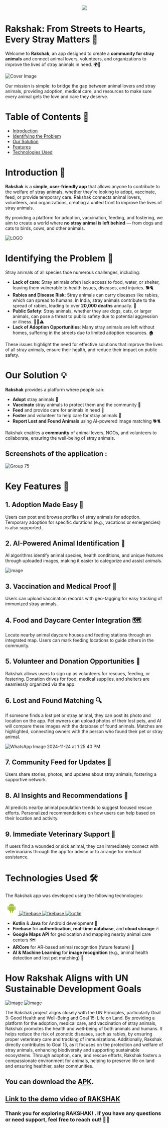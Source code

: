 <center>
<img src="https://readme-typing-svg.herokuapp.com?color=4cbb17&size=40&width=900&height=80&lines=Welcome+to+Rakshak+🐾" />
</center>

# Rakshak: From Streets to Hearts, Every Stray Matters  🐾

Welcome to **Rakshak**, an app designed to create a **community for stray animals** and connect animal lovers, volunteers, and organizations to improve the lives of stray animals in need. 🌍💖

![Cover Image](https://github.com/user-attachments/assets/5fc2bdb2-75b9-40f3-8872-7ec5061ac50e)


Our mission is simple: to bridge the gap between animal lovers and stray animals, providing adoption, medical care, and resources to make sure every animal gets the love and care they deserve.

# Table of Contents 📑
- [Introduction](#introduction)
- [Identifying the Problem](#identifying-the-problem)
- [Our Solution](#our-solution)
- [Features](#features)
- [Technologies Used](#technologies-used)



# Introduction 🌟
**Rakshak** is a **simple, user-friendly app** that allows anyone to contribute to the welfare of stray animals, whether they're looking to adopt, vaccinate, feed, or provide temporary care. Rakshak connects animal lovers, volunteers, and organizations, creating a united front to improve the lives of stray animals. 

By providing a platform for adoption, vaccination, feeding, and fostering, we aim to create a world where **no stray animal is left behind** — from dogs and cats to birds, cows, and other animals.

![LOGO](https://github.com/user-attachments/assets/571c90ff-a0a9-47e7-b449-b930b800caad)


# Identifying the Problem 🚨

Stray animals of all species face numerous challenges, including:
- **Lack of care**: Stray animals often lack access to food, water, or shelter, leaving them vulnerable to health issues, diseases, and injuries. 🐕🐈
- **Rabies and Disease Risk**: Stray animals can carry diseases like rabies, which can spread to humans. In India, stray animals contribute to the spread of rabies, leading to over **20,000 deaths** annually. 🦠
- **Public Safety**: Stray animals, whether they are dogs, cats, or larger animals, can pose a threat to public safety due to potential aggression or illness. 🚶‍♂️⚠️
- **Lack of Adoption Opportunities**: Many stray animals are left without homes, suffering in the streets due to limited adoption resources. 🏚️

These issues highlight the need for effective solutions that improve the lives of all stray animals, ensure their health, and reduce their impact on public safety.

# Our Solution 💡

**Rakshak** provides a platform where people can:
- **Adopt** stray animals 🏡
- **Vaccinate** stray animals to protect them and the community 💉
- **Feed** and provide care for animals in need 🍖
- **Foster** and volunteer to help care for stray animals 🐾
- **Report Lost and Found Animals** using AI-powered image matching 🐕🐈

Rakshak enables a **community** of animal lovers, NGOs, and volunteers to collaborate, ensuring the well-being of stray animals.

## Screenshots of the application :
![Group 75](https://github.com/user-attachments/assets/aedd1bf1-7d86-40f8-afb7-233849747b49)



#  Key Features 🚀

## 1. Adoption Made Easy 🏡
Users can post and browse profiles of stray animals for adoption.
Temporary adoption for specific durations (e.g., vacations or emergencies) is also supported.
## 2. AI-Powered Animal Identification 🧠
AI algorithms identify animal species, health conditions, and unique features through uploaded images, making it easier to categorize and assist animals.

![image](https://github.com/user-attachments/assets/7ac79ad3-a5c6-4f24-b0f2-be1ab431ffb3)

## 3. Vaccination and Medical Proof 💉
Users can upload vaccination records with geo-tagging for easy tracking of immunized stray animals.
## 4. Food and Daycare Center Integration 🗺️
Locate nearby animal daycare houses and feeding stations through an integrated map.
Users can mark feeding locations to guide others in the community.
## 5. Volunteer and Donation Opportunities 🤝
Rakshak allows users to sign up as volunteers for rescues, feeding, or fostering.
Donation drives for food, medical supplies, and shelters are seamlessly organized via the app.
## 6. Lost and Found Matching 🔍
If someone finds a lost pet or stray animal, they can post its photo and location on the app.
Pet owners can upload photos of their lost pets, and AI will compare these images with the database of found animals.
Matches are highlighted, connecting owners with the person who found their pet or stray animal.

![WhatsApp Image 2024-11-24 at 1 25 40 PM](https://github.com/user-attachments/assets/5af734cf-1df3-4bd8-921e-b8e2c7b353a8)


## 7. Community Feed for Updates 🐾
Users share stories, photos, and updates about stray animals, fostering a supportive network.
## 8. AI Insights and Recommendations 🤖
AI predicts nearby animal population trends to suggest focused rescue efforts.
Personalized recommendations on how users can help based on their location and activity.
## 9. Immediate Veterinary Support 🏥
If users find a wounded or sick animal, they can immediately connect with veterinarians through the app for advice or to arrange for medical assistance.

# Technologies Used 🛠️

The Rakshak app was developed using the following technologies:
<p align="left"> <a href="https://developer.android.com" target="_blank" rel="noreferrer"> <img src="https://raw.githubusercontent.com/devicons/devicon/master/icons/android/android-original-wordmark.svg" alt="android" width="40" height="40"/> </a> <a href="https://firebase.google.com/" target="_blank" rel="noreferrer"> <img src="https://www.vectorlogo.zone/logos/firebase/firebase-icon.svg" alt="firebase" width="40" height="40"/>  <a href="https://mapsplatform.google.com/" target="_blank" rel="noreferrer"> <img src="https://encrypted-tbn0.gstatic.com/images?q=tbn:ANd9GcQo07JtbAGwZaV0IbW6jpCxpfIdXjf7glS0p_MoC7YIYg&s" alt="firebase" width="40" height="40"/> </a></a>  <a href="https://kotlinlang.org" target="_blank" rel="noreferrer"> <img src="https://www.vectorlogo.zone/logos/kotlinlang/kotlinlang-icon.svg" alt="kotlin" width="40" height="40"/></a></p>
</p>

- **Kotlin** & **Java** for Android development 📱
- **Firebase** for **authentication**, **real-time database**, and **cloud storage** 🔥
- **Google Maps API** for geolocation and mapping nearby animal care centers 🗺️
- **ARCore** for AR-based animal recognition (future feature) 🤳
- **AI & Machine Learning** for **image recognition** (e.g., animal health detection and lost pet matching) 🧠

# How Rakshak Aligns with UN Sustainable Development Goals
![image](https://github.com/user-attachments/assets/3b82eb3e-7ea0-488c-b058-e466011f21ab)     ![image](https://github.com/user-attachments/assets/0c332c84-f537-4d0d-9d87-8dc798a571c4)
 

The Rakshak project aligns closely with the UN Principles, particularly Goal 3: Good Health and Well-Being and Goal 15: Life on Land. By providing a platform for the adoption, medical care, and vaccination of stray animals, Rakshak promotes the health and well-being of both animals and humans. It helps reduce the risk of zoonotic diseases, such as rabies, by ensuring proper veterinary care and tracking of immunizations. Additionally, Rakshak directly contributes to Goal 15, as it focuses on the protection and welfare of stray animals, enhancing biodiversity and supporting sustainable ecosystems. Through adoption, care, and rescue efforts, Rakshak fosters a compassionate environment for animals, helping to preserve life on land and ensuring healthier, safer communities.


## You can download the [APK](https://github.com/prasad14070/Rakshak/blob/main/Rakshak.apk).

## [Link to the demo video of RAKSHAK](https://youtu.be/dUkVn5qj9ec  "Title")

### Thank you for exploring RAKSHAK! . If you have any questions or need support, feel free to reach out! 💬🤝



